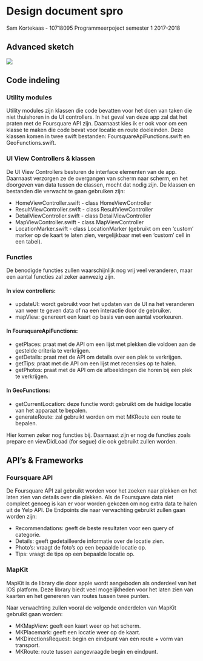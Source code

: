 # Design document spro
Sam Kortekaas - 10718095
Programmeerpoject semester 1 2017-2018

## Advanced sketch
![](doc/sproAdvancedSketch.jpg)
## Code indeling
### Utility modules
Utility modules zijn klassen die code bevatten voor het doen van taken die niet thuishoren in de UI controllers. In het geval van deze app zal dat het praten met de Foursquare API zijn. Daarnaast kies ik er ook voor om een klasse te maken die code bevat voor locatie en route doeleinden. Deze klassen komen in twee swift bestanden: FoursquareApiFunctions.swift en GeoFunctions.swift.

### UI View Controllers & klassen
De UI View Controllers besturen de interface elementen van de app. Daarnaast verzorgen ze de overgangen van scherm naar scherm, en het doorgeven van data tussen de classen, mocht dat nodig zijn. De klassen en bestanden die verwacht te gaan gebruiken zijn:
- HomeViewController.swift - class HomeViewController
- ResultViewController.swift - class ResultViewController
- DetailViewController.swift - class DetailViewController
- MapViewController.swift - class MapViewController
- LocationMarker.swift - class LocationMarker (gebruikt om een ‘custom’ marker op de kaart te laten zien, vergelijkbaar met een ‘custom’ cell in een tabel).

### Functies
De benodigde functies zullen waarschijnlijk nog vrij veel veranderen, maar een aantal functies zal zeker aanwezig zijn.
#### In view controllers:
- updateUI: wordt gebruikt voor het updaten van de UI na het veranderen van weer te geven data of na een interactie door de gebruiker. 
- mapView: genereert een kaart op basis van een aantal voorkeuren.
#### In FoursquareApiFunctions:
- getPlaces: praat met de API om een lijst met plekken die voldoen aan de gestelde criteria te verkrijgen.
- getDetails: praat met de API om details over een plek te verkrijgen.
- getTips: praat met de API om een lijst met recensies op te halen.
- getPhotos: praat met de API om de afbeeldingen die horen bij een plek te verkrijgen. 
#### In GeoFunctions:
- getCurrentLocation: deze functie wordt gebruikt om de huidige locatie van het apparaat te bepalen.
- generateRoute: zal gebruikt worden om met MKRoute een route te bepalen.

Hier komen zeker nog functies bij. Daarnaast zijn er nog de functies zoals prepare en viewDidLoad (for segue) die ook gebruikt zullen worden. 

## API’s & Frameworks
### Foursquare API
De Foursquare API zal gebruikt worden voor het zoeken naar plekken en het laten zien van details over die plekken. Als de Foursquare data niet compleet genoeg is kan er voor worden gekozen om nog extra data te halen uit de Yelp API. De Endpoints die naar verwachting gebruikt zullen gaan worden zijn:
- Recommendations: geeft de beste resultaten voor een query of categorie.
- Details: geeft gedetailleerde informatie over de locatie zien.
- Photo’s: vraagt de foto’s op een bepaalde locatie op.
- Tips: vraagt de tips op een bepaalde locatie op. 

### MapKit
MapKit is de library die door apple wordt aangeboden als onderdeel van het IOS platform. Deze library biedt veel mogelijkheden voor het laten zien van kaarten en het genereren van routes tussen twee punten. 

Naar verwachting zullen vooral de volgende onderdelen van MapKit gebruikt gaan worden:
- MKMapView: geeft een kaart weer op het scherm.
- MKPlacemark: geeft een locatie weer op de kaart.
- MKDirectionsRequest: begin en eindpunt van een route + vorm van transport.
- MKRoute: route tussen aangevraagde begin en eindpunt.
